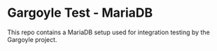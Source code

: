 # Gargoyle Test - MariaDB

This repo contains a MariaDB setup used for integration testing by the Gargoyle project.
